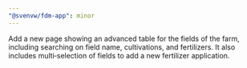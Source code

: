 ```yaml
---
"@svenvw/fdm-app": minor
---
```


Add a new page showing an advanced table for the fields of the farm, including searching on field name, cultivations, and fertilizers. It also includes multi‑selection of fields to add a new fertilizer application.
